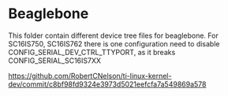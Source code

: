 # Beaglebone
This folder contain different device tree files for beaglebone.
For SC16IS750, SC16IS762 there is one configuration need to disable CONFIG_SERIAL_DEV_CTRL_TTYPORT, as it breaks
CONFIG_SERIAL_SC16IS7XX

https://github.com/RobertCNelson/ti-linux-kernel-dev/commit/c8bf98fd9324e3973d5021eefcfa7a549869a578
